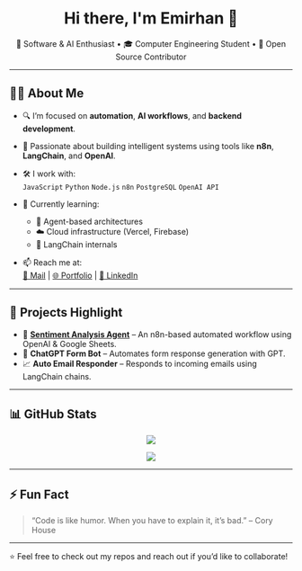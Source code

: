 <h1 align="center">Hi there, I'm Emirhan 👋</h1>

<p align="center">
  🚀 Software & AI Enthusiast • 🎓 Computer Engineering Student • 💼 Open Source Contributor
</p>

---

## 👨‍💻 About Me

- 🔍 I’m focused on **automation**, **AI workflows**, and **backend development**.
- 🧠 Passionate about building intelligent systems using tools like **n8n**, **LangChain**, and **OpenAI**.
- 🛠 I work with:  
  `JavaScript` `Python` `Node.js` `n8n` `PostgreSQL` `OpenAI API`

- 🌱 Currently learning:
  - 🤖 Agent-based architectures
  - ☁️ Cloud infrastructure (Vercel, Firebase)
  - 🧩 LangChain internals

- 📫 Reach me at:  
  [📧 Mail](mailto:youremail@example.com) | [🌐 Portfolio](https://yourwebsite.com) | [💼 LinkedIn](https://linkedin.com/in/yourprofile)

---

## 🚀 Projects Highlight

- 🎯 **[Sentiment Analysis Agent](https://github.com/kullaniciadi/n8n-sentiment-analysis)** – An n8n-based automated workflow using OpenAI & Google Sheets.
- 🤖 **ChatGPT Form Bot** – Automates form response generation with GPT.
- 📈 **Auto Email Responder** – Responds to incoming emails using LangChain chains.

---

## 📊 GitHub Stats

<p align="center">
  <img src="https://github-readme-stats.vercel.app/api?username=KULLANICIADIN&show_icons=true&theme=tokyonight" />
</p>

<p align="center">
  <img src="https://github-readme-stats.vercel.app/api/top-langs/?username=KULLANICIADIN&layout=compact&theme=tokyonight" />
</p>

---

## ⚡ Fun Fact

> “Code is like humor. When you have to explain it, it’s bad.” – Cory House

---

⭐️ Feel free to check out my repos and reach out if you’d like to collaborate!

